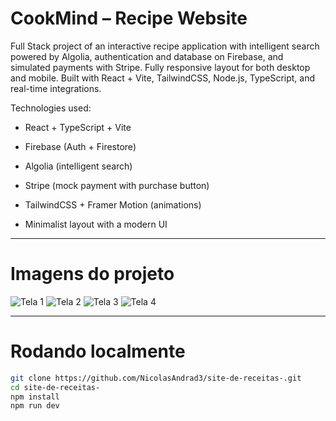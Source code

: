 #  CookMind – Recipe Website
Full Stack project of an interactive recipe application with intelligent search powered by Algolia, authentication and database on Firebase, and simulated payments with Stripe.
Fully responsive layout for both desktop and mobile. Built with React + Vite, TailwindCSS, Node.js, TypeScript, and real-time integrations.

Technologies used:

- React + TypeScript + Vite

- Firebase (Auth + Firestore)

- Algolia (intelligent search)

- Stripe (mock payment with purchase button)

- TailwindCSS + Framer Motion (animations)

- Minimalist layout with a modern UI

---

# Imagens do projeto

![Tela 1](https://github.com/user-attachments/assets/8ffefa3b-d1ce-49c8-9c23-89db45e0ff53)
![Tela 2](https://github.com/user-attachments/assets/380f45ae-4b75-4c49-8595-164244af3ab2)
![Tela 3](https://github.com/user-attachments/assets/c306f6d1-2644-4eec-b34e-4825a29db8e9)
![Tela 4](https://github.com/user-attachments/assets/8cfb8714-9a3b-47be-a8f7-9d5165635714)

---

# Rodando localmente

```bash
git clone https://github.com/NicolasAndrad3/site-de-receitas-.git
cd site-de-receitas-
npm install
npm run dev

